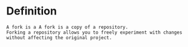 # Definition
    A fork is a A fork is a copy of a repository. 
    Forking a repository allows you to freely experiment with changes without affecting the original project.
